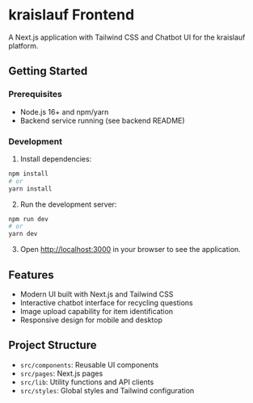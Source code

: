 # kraislauf Frontend

A Next.js application with Tailwind CSS and Chatbot UI for the kraislauf platform.

## Getting Started

### Prerequisites

- Node.js 16+ and npm/yarn
- Backend service running (see backend README)

### Development

1. Install dependencies:

```bash
npm install
# or
yarn install
```

2. Run the development server:

```bash
npm run dev
# or
yarn dev
```

3. Open [http://localhost:3000](http://localhost:3000) in your browser to see the application.

## Features

- Modern UI built with Next.js and Tailwind CSS
- Interactive chatbot interface for recycling questions
- Image upload capability for item identification
- Responsive design for mobile and desktop

## Project Structure

- `src/components`: Reusable UI components
- `src/pages`: Next.js pages
- `src/lib`: Utility functions and API clients
- `src/styles`: Global styles and Tailwind configuration
